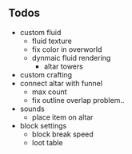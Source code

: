 ## Todos

* custom fluid
    * fluid texture
    * fix color in overworld
    * dynmaic fluid rendering
        * altar towers
* custom crafting
* connect altar with funnel
    * max count
    * fix outline overlap problem..
* sounds
    * place item on altar
* block settings
    * block break speed
    * loot table